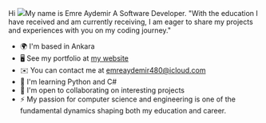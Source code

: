 Hi ![](https://user-images.githubusercontent.com/18350557/176309783-0785949b-9127-417c-8b55-ab5a4333674e.gif)My name is Emre Aydemir A Software Developer.  "With the education I have received and am currently receiving, I am eager to share my projects and experiences with you on my coding journey."  
* 🌍  I'm based in Ankara
* 🖥️  See my portfolio at [my website](http://www.emreaydemir.com.tr)
* ✉️  You can contact me at [emreaydemir480@icloud.com](mailto:emreaydemir480@icloud.com) 
* 🧠  I'm learning Python and C#
*  🤝  I'm open to collaborating on interesting projects
* ⚡  My passion for computer science and engineering is one of the fundamental dynamics shaping both my education and career.
